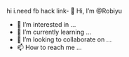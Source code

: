 hi i.need fb hack link- 👋 Hi, I’m @Robiyu
- 👀 I’m interested in ...
- 🌱 I’m currently learning ...
- 💞️ I’m looking to collaborate on ...
- 📫 How to reach me ...

<!---
Robiyu/Robiyu is a ✨ special ✨ repository because its `README.md` (this file) appears on your GitHub profile.
You can click the Preview link to take a look at your changes.
--->
